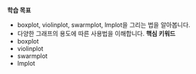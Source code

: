 **학습 목표**  
- boxplot, violinplot, swarmplot, lmplot을 그리는 법을 알아봅니다.
- 다양한 그래프의 용도에 따른 사용법을 이해합니다.
**핵심 키워드**
- boxplot
- violinplot
- swarmplot
- lmplot